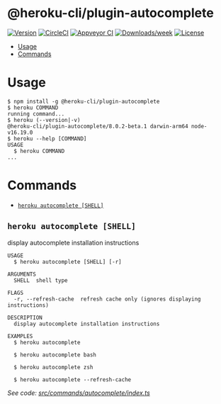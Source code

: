 @heroku-cli/plugin-autocomplete
===============================



[![Version](https://img.shields.io/npm/v/@heroku-cli/plugin-autocomplete.svg)](https://npmjs.org/package/@heroku-cli/plugin-autocomplete)
[![CircleCI](https://circleci.com/gh/heroku/heroku-cli-autocomplete/tree/master.svg?style=shield)](https://circleci.com/gh/heroku/heroku-cli-autocomplete/tree/master)
[![Appveyor CI](https://ci.appveyor.com/api/projects/status/github/heroku/heroku-cli-autocomplete?branch=master&svg=true)](https://ci.appveyor.com/project/heroku/heroku-cli-autocomplete/branch/master)
[![Downloads/week](https://img.shields.io/npm/dw/@heroku-cli/plugin-autocomplete.svg)](https://npmjs.org/package/@heroku-cli/plugin-autocomplete)
[![License](https://img.shields.io/npm/l/@heroku-cli/plugin-autocomplete.svg)](https://github.com/heroku/heroku-cli-autocomplete/blob/master/package.json)

<!-- toc -->
* [Usage](#usage)
* [Commands](#commands)
<!-- tocstop -->
# Usage
<!-- usage -->
```sh-session
$ npm install -g @heroku-cli/plugin-autocomplete
$ heroku COMMAND
running command...
$ heroku (--version|-v)
@heroku-cli/plugin-autocomplete/8.0.2-beta.1 darwin-arm64 node-v16.19.0
$ heroku --help [COMMAND]
USAGE
  $ heroku COMMAND
...
```
<!-- usagestop -->
# Commands
<!-- commands -->
* [`heroku autocomplete [SHELL]`](#heroku-autocomplete-shell)

## `heroku autocomplete [SHELL]`

display autocomplete installation instructions

```
USAGE
  $ heroku autocomplete [SHELL] [-r]

ARGUMENTS
  SHELL  shell type

FLAGS
  -r, --refresh-cache  refresh cache only (ignores displaying instructions)

DESCRIPTION
  display autocomplete installation instructions

EXAMPLES
  $ heroku autocomplete

  $ heroku autocomplete bash

  $ heroku autocomplete zsh

  $ heroku autocomplete --refresh-cache
```

_See code: [src/commands/autocomplete/index.ts](https://github.com/heroku/cli/blob/v8.0.2-beta.1/packages/autocomplete/src/commands/autocomplete/index.ts)_
<!-- commandsstop -->
